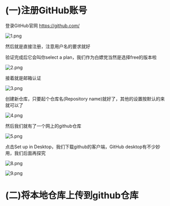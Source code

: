 # (一)注册GitHub账号

登录GitHub官网 https://github.com/ 

![1.png](https://cdn.nlark.com/yuque/0/2020/png/514695/1579247256874-99e4a99a-2852-476d-a244-fa8fa08dd8c5.png)



然后就是直接注册，注意用户名的要求就好

验证完成后它会叫你select a plan，我们作为白嫖党当然是选择free的版本啦

![2.png](https://cdn.nlark.com/yuque/0/2020/png/514695/1579247600617-2357e2d3-bec8-4333-b725-d097ff035fbe.png)

接着就是邮箱认证

![3.png](https://cdn.nlark.com/yuque/0/2020/png/514695/1579248242742-9063bb20-166f-499e-90ee-621c2270b9e9.png)

创建新仓库，只要起个仓库名(Repository name)就好了，其他的设置按默认的来就可以了

![4.png](https://cdn.nlark.com/yuque/0/2020/png/514695/1579248332966-40a2eb2a-cba4-4df5-b8de-2b1a9c49106a.png)

然后我们就有了一个网上的github仓库

![5.png](https://cdn.nlark.com/yuque/0/2020/png/514695/1579248454533-dd77f543-2f33-4e25-8076-699e72da298d.png)

点击Set up in Desktop，我们下载github的客户端，GitHub desktop有不少妙用，我们后面再探究

![8.png](https://cdn.nlark.com/yuque/0/2020/png/514695/1579249418542-832acdc3-aa27-44a3-937a-16ef98125fd5.png)

![9.png](https://cdn.nlark.com/yuque/0/2020/png/514695/1579249481424-76ef297a-32fb-4dfc-ba2f-a32292e85a1a.png)

# (二)将本地仓库上传到github仓库


